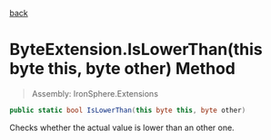 ﻿

[back](/IronSphere.Extensions/types/ByteExtension)

# ByteExtension.IsLowerThan(this byte this, byte other) Method

> Assembly: IronSphere.Extensions

```csharp
public static bool IsLowerThan(this byte this, byte other)
```

Checks whether the actual value is lower than an other one.

 
